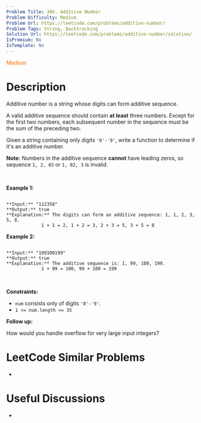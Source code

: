 ```yaml
---
Problem Title: 306. Additive Number
Problem Difficulty: Medium
Problem Url: https://leetcode.com/problems/additive-number/
Problem Tags: String, Backtracking
Solution Url: https://leetcode.com/problems/additive-number/solution/
IsPremium: No
IsTemplate: No
---
```


<span style="color: rgb(239, 108, 0);">Medium</span>

# Description

Additive number is a string whose digits can form additive sequence.


A valid additive sequence should contain **at least** three numbers. Except for the first two numbers, each subsequent number in the sequence must be the sum of the preceding two.


Given a string containing only digits `'0'-'9'`, write a function to determine if it's an additive number.


**Note:** Numbers in the additive sequence **cannot** have leading zeros, so sequence `1, 2, 03` or `1, 02, 3` is invalid.


 


**Example 1:**



```

**Input:** "112358"
**Output:** true
**Explanation:** The digits can form an additive sequence: 1, 1, 2, 3, 5, 8. 
             1 + 1 = 2, 1 + 2 = 3, 2 + 3 = 5, 3 + 5 = 8

```

**Example 2:**



```

**Input:** "199100199"
**Output:** true
**Explanation:** The additive sequence is: 1, 99, 100, 199. 
             1 + 99 = 100, 99 + 100 = 199

```

 


**Constraints:**


* `num` consists only of digits `'0'-'9'`.
* `1 <= num.length <= 35`


**Follow up:**  

How would you handle overflow for very large input integers?




# LeetCode Similar Problems

- []()

# Useful Discussions

- []()
